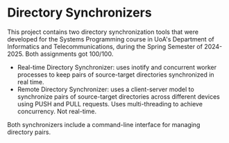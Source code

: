 # Directory Synchronizers

This project contains two directory synchronization tools that were developed for the Systems Programming course in UoA's Department of Informatics and Telecommunications, during the Spring Semester of 2024-2025. Both assignments got 100/100.

- Real-time Directory Synchronizer: uses inotify and concurrent worker processes to keep pairs of source-target directories synchronized in real time. 
- Remote Directory Synchronizer: uses a client-server model to synchronize pairs of source-target directories across different devices using PUSH and PULL requests. Uses multi-threading to achieve concurrency. Not real-time.

Both synchronizers include a command-line interface for managing directory pairs.